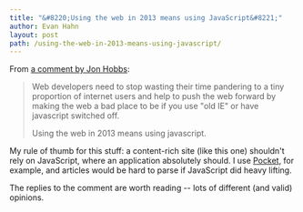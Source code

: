 ```yaml
---
title: "&#8220;Using the web in 2013 means using JavaScript&#8221;"
author: Evan Hahn
layout: post
path: /using-the-web-in-2013-means-using-javascript/
---
```


From [a comment by Jon Hobbs](http://css-tricks.com/rethinking-dynamic-page-replacing-content/#comment-251743):

> Web developers need to stop wasting their time pandering to a tiny proportion of internet users and help to push the web forward by making the web a bad place to be if you use "old IE" or have javascript switched off.
>
> Using the web in 2013 means using javascript.

My rule of thumb for this stuff: a content-rich site (like this one) shouldn't rely on JavaScript, where an application absolutely should. I use [Pocket](http://pocket.co), for example, and articles would be hard to parse if JavaScript did heavy lifting.

The replies to the comment are worth reading -- lots of different (and valid) opinions.

